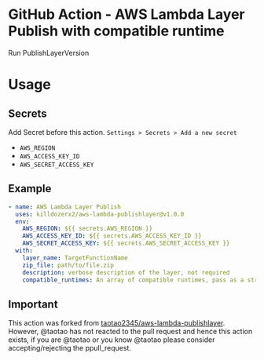 # GitHub Action - AWS Lambda Layer Publish with compatible runtime

Run PublishLayerVersion

# Usage

## Secrets

Add Secret before this action. `Settings > Secrets > Add a new secret`

- `AWS_REGION`
- `AWS_ACCESS_KEY_ID`
- `AWS_SECRET_ACCESS_KEY`

## Example
```yml
- name: AWS Lambda Layer Publish
  uses: killdozerx2/aws-lambda-publishlayer@v1.0.0
  env:
    AWS_REGION: ${{ secrets.AWS_REGION }}
    AWS_ACCESS_KEY_ID: ${{ secrets.AWS_ACCESS_KEY_ID }}
    AWS_SECRET_ACCESS_KEY: ${{ secrets.AWS_SECRET_ACCESS_KEY }}
  with:
    layer_name: TargetFunctionName
    zip_file: path/to/file.zip
    description: verbose description of the layer, not required
    compatible_runtimes: An array of compatible runtimes, pass as a string, remember to stringify the array before including it here, not required
```

## Important
This action was forked from [taotao2345/aws-lambda-publishlayer](https://github.com/taotao2345/aws-lambda-publishlayer).  
However, @taotao has not reacted to the pull request and hence this action exists, if you are @taotao or you know @taotao please consider accepting/rejecting the ppull_request.

